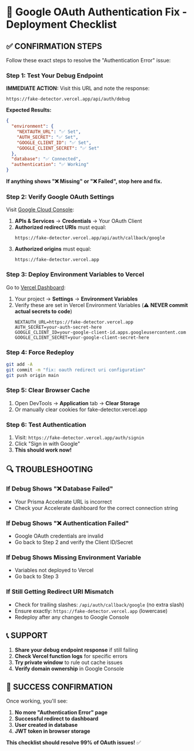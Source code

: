 # 🚀 Google OAuth Authentication Fix - Deployment Checklist

## ✅ CONFIRMATION STEPS

Follow these exact steps to resolve the "Authentication Error" issue:

### Step 1: Test Your Debug Endpoint
**IMMEDIATE ACTION:** Visit this URL and note the response:
```
https://fake-detector.vercel.app/api/auth/debug
```

**Expected Results:**
```json
{
  "environment": {
    "NEXTAUTH_URL": "✅ Set",
    "AUTH_SECRET": "✅ Set",
    "GOOGLE_CLIENT_ID": "✅ Set",
    "GOOGLE_CLIENT_SECRET": "✅ Set"
  },
  "database": "✅ Connected",
  "authentication": "✅ Working"
}
```

**If anything shows "❌ Missing" or "❌ Failed", stop here and fix.**

### Step 2: Verify Google OAuth Settings
Visit [Google Cloud Console](https://console.cloud.google.com):
1. **APIs & Services** → **Credentials** → Your OAuth Client
2. **Authorized redirect URIs** must equal:
   ```
   https://fake-detector.vercel.app/api/auth/callback/google
   ```
3. **Authorized origins** must equal:
   ```
   https://fake-detector.vercel.app
   ```

### Step 3: Deploy Environment Variables to Vercel
Go to [Vercel Dashboard](https://vercel.com/dashboard):
1. Your project → **Settings** → **Environment Variables**
2. Verify these are set in Vercel Environment Variables (⚠️ **NEVER commit actual secrets to code**)
   ```
   NEXTAUTH_URL=https://fake-detector.vercel.app
   AUTH_SECRET=your-auth-secret-here
   GOOGLE_CLIENT_ID=your-google-client-id.apps.googleusercontent.com
   GOOGLE_CLIENT_SECRET=your-google-client-secret-here
   ```

### Step 4: Force Redeploy
```bash
git add -A
git commit -m "fix: oauth redirect uri configuration"
git push origin main
```

### Step 5: Clear Browser Cache
1. Open DevTools → **Application** tab → **Clear Storage**
2. Or manually clear cookies for fake-detector.vercel.app

### Step 6: Test Authentication
1. Visit: `https://fake-detector.vercel.app/auth/signin`
2. Click "Sign in with Google"
3. **This should work now!**

## 🔍 TROUBLESHOOTING

### If Debug Shows "❌ Database Failed"
- Your Prisma Accelerate URL is incorrect
- Check your Accelerate dashboard for the correct connection string

### If Debug Shows "❌ Authentication Failed"
- Google OAuth credentials are invalid
- Go back to Step 2 and verify the Client ID/Secret

### If Debug Shows Missing Environment Variable
- Variables not deployed to Vercel
- Go back to Step 3

### If Still Getting Redirect URI Mismatch
- Check for trailing slashes: `/api/auth/callback/google` (no extra slash)
- Ensure exactly: `https://fake-detector.vercel.app` (lowercase)
- Redeploy after any changes to Google Console

## 📞 SUPPORT

1. **Share your debug endpoint response** if still failing
2. **Check Vercel function logs** for specific errors
3. **Try private window** to rule out cache issues
4. **Verify domain ownership** in Google Console

## 🎉 SUCCESS CONFIRMATION

Once working, you'll see:
1. **No more "Authentication Error" page**
2. **Successful redirect to dashboard**
3. **User created in database**
4. **JWT token in browser storage**

**This checklist should resolve 99% of OAuth issues!** ✅
